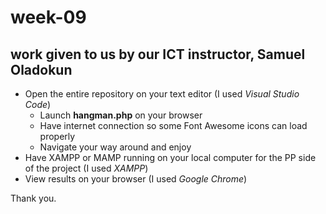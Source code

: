 # week-09

## work given to us by our ICT instructor, Samuel Oladokun

- Open the entire repository on your text editor (I used *Visual Studio Code*)
  - Launch **hangman.php** on your browser
  - Have internet connection so some Font Awesome icons can load properly
  - Navigate your way around and enjoy
- Have XAMPP or MAMP running on your local computer for the PP side of the project (I used *XAMPP*)
- View results on your browser (I used *Google Chrome*)

Thank you.

